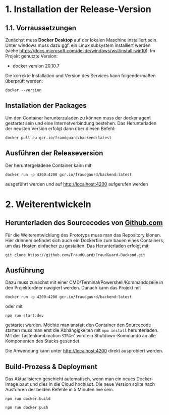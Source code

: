 # 1. Installation der Release-Version

## 1.1. Vorraussetzungen

Zunächst muss **Docker Desktop** auf der lokalen Maschine installiert sein. Unter windows muss dazu ggf. ein Linux subsystem installiert werden (siehe https://docs.microsoft.com/de-de/windows/wsl/install-win10).
Im Projekt genutzte Version:

- docker version 20.10.7

Die korrekte Installation und Version des Services kann folgendermaßen überprüft werden:

```
docker --version
```

## Installation der Packages

Um den Container herunterzuladen zu können muss der docker agent gestartet sein und eine Internetverbindung bestehen. Das Herunterladen der neusten Version erfolgt dann über diesen Befehl:

```
docker pull eu.gcr.io/fraudguard/backend:latest
```

## Ausführen der Releaseversion

Der heruntergeladene Container kann mit

```
docker run -p 4200:4200 gcr.io/fraudgaurd/backend:latest
```

ausgeführt werden und auf [http://localhost:4200](http://localhost:4200) aufgerufen werden

# 2. Weiterentwickeln

## Herunterladen des Sourcecodes von [Github.com](https://github.com/FraudGuard/FraudGuard-Backend)

Für die Weiterentwicklung des Prototyps muss man das Repository klonen. Hier drinnem befindet sich auch ein Dockerfile zum bauen eines Containers, um das Hosten einfacher zu gestalten. Das Herunterladen erfolgt mit:

```
git clone https://github.com/FraudGuard/FraudGuard-Backend.git
```

## Ausführung

Dazu muss zunächst mit einer CMD/Terminal/Powershell/Kommandozeile in den Projektordner navigiert werden. Danach kann das Projekt mit

```
docker run -p 4200:4200 gcr.io/fraudgaurd/backend:latest
```

oder mit

```
npm run start:dev
```

gestartet werden. Möchte man anstatt den Container den Sourcecode starten muss man erst die Abhängigkeiten mit `npm install` herunterladen. Mit der Tastenkombination `STRG+C` wird ein Shutdown-Kommando an alle Komponenten des Stacks gesendet.

Die Anwendung kann unter [http://localhost:4200](http://localhost:4200) direkt ausprobiert werden.

## Build-Prozess & Deployment

Das Aktualisieren geschieht automatisch, wenn man ein neues Docker-Image baut und dies in die Cloud hochlädt. Die neue Version sollte nach Ausführen der beiden Befehle in 5 Minuten live sein.

```
npm run docker:build
```

```
npm run docker:push
```
